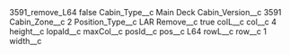 <?xml version="1.0" encoding="UTF-8"?>
<CustomMetadata xmlns="http://soap.sforce.com/2006/04/metadata" xmlns:xsi="http://www.w3.org/2001/XMLSchema-instance" xmlns:xsd="http://www.w3.org/2001/XMLSchema">
    <label>3591_remove_L64</label>
    <protected>false</protected>
    <values>
        <field>Cabin_Type__c</field>
        <value xsi:type="xsd:string">Main Deck</value>
    </values>
    <values>
        <field>Cabin_Version__c</field>
        <value xsi:type="xsd:string">3591</value>
    </values>
    <values>
        <field>Cabin_Zone__c</field>
        <value xsi:type="xsd:string">2</value>
    </values>
    <values>
        <field>Position_Type__c</field>
        <value xsi:type="xsd:string">LAR</value>
    </values>
    <values>
        <field>Remove__c</field>
        <value xsi:type="xsd:boolean">true</value>
    </values>
    <values>
        <field>colL__c</field>
        <value xsi:nil="true"/>
    </values>
    <values>
        <field>col__c</field>
        <value xsi:type="xsd:string">4</value>
    </values>
    <values>
        <field>height__c</field>
        <value xsi:nil="true"/>
    </values>
    <values>
        <field>lopaId__c</field>
        <value xsi:nil="true"/>
    </values>
    <values>
        <field>maxCol__c</field>
        <value xsi:nil="true"/>
    </values>
    <values>
        <field>posId__c</field>
        <value xsi:nil="true"/>
    </values>
    <values>
        <field>pos__c</field>
        <value xsi:type="xsd:string">L64</value>
    </values>
    <values>
        <field>rowL__c</field>
        <value xsi:nil="true"/>
    </values>
    <values>
        <field>row__c</field>
        <value xsi:type="xsd:string">1</value>
    </values>
    <values>
        <field>width__c</field>
        <value xsi:nil="true"/>
    </values>
</CustomMetadata>
